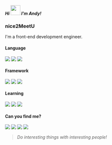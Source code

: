 ##### Hi <img src="https://media.giphy.com/media/hvRJCLFzcasrR4ia7z/giphy.gif" width="32"> I'm Andy!

### nice2MeetU

I'm a front-end development engineer.

#### Language

[![](https://img.shields.io/badge/-JavaScript-F7DF1E?style=flat-square&logo=javascript&logoColor=000000)](https://www.ecma-international.org/)
[![](https://img.shields.io/badge/-TypeScript-3178C6?style=flat-square&logo=typescript&logoColor=white)](https://www.typescriptlang.org/)
[![](https://img.shields.io/badge/-Dart-0175C2?style=flat-square&logo=dart&logoColor=ffffff)](https://dart.dev/)

#### Framework

[![](https://img.shields.io/badge/-React-61DAFB?style=flat-square&logo=react&logoColor=000000)](https://reactjs.org/)
[![](https://img.shields.io/badge/-Vue.js-4fc08d?style=flat-square&logo=vue.js&logoColor=ffffff)](https://vuejs.org/)
[![](https://img.shields.io/badge/-Flutter-1389FD?style=flat-square&logo=Flutter&logoColor=ffffff)](https://flutter.dev/)

#### Learning

[![](https://img.shields.io/badge/-Solidity-2B247C?style=flat-square&logo=solidity&logoColor=ffffff)](https://soliditylang.org)
[![](https://img.shields.io/badge/-Golang-00ADD8?style=flat-square&logo=go&logoColor=ffffff)](https://go.dev/)
[![](https://img.shields.io/badge/-Swift-F05138?style=flat-square&logo=swift&logoColor=ffffff)](https://developer.apple.com/swift/)

#### Can you find me?

[![](https://img.shields.io/badge/-@imwuxi-1DA1F2?style=flat-square&labelColor=1ca0f1&logo=twitter&logoColor=white)](https://twitter.com/imwuxi)
[![](https://img.shields.io/badge/-t.me/liwuxi-26A5E4?style=flat-square&logo=Telegram&logoColor=ffffff)](https://t.me/liwuxi)
[![](https://img.shields.io/badge/-im@xiwu.li-EA4335?style=flat-square&logo=gmail&logoColor=white&labelColor=#EA4335)](mailto:im@xiwu.li)
[![](https://img.shields.io/badge/-https://blog.xiwu.li-0E83CD?style=flat-square&logo=hexo&logoColor=ffffff)](https://blog.xiwu.li)

> <i>Do interesting things with interesting people!</i>
